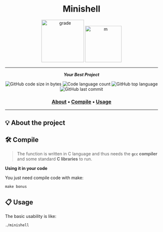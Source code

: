 <h1 align="center">
	Minishell
</h1>

<p align="center">
  <img src="https://i.imgur.com/U7aswVo.png" width="140" alt="grade" />
  <img src="https://game.42sp.org.br/static/assets/achievements/minishellm.png" width="120" alt="m" />
</p>

---

<p align="center">
	<b><i>Your Best Project</i></b><br>
</p>

<p align="center">
	<img alt="GitHub code size in bytes" src="https://img.shields.io/github/languages/code-size/PauloDavi/42_minishell?color=lightblue" />
	<img alt="Code language count" src="https://img.shields.io/github/languages/count/PauloDavi/42_minishell?color=yellow" />
	<img alt="GitHub top language" src="https://img.shields.io/github/languages/top/PauloDavi/42_minishell?color=blue" />
	<img alt="GitHub last commit" src="https://img.shields.io/github/last-commit/PauloDavi/42_minishell?color=green" />
</p>

<h3 align="center">
	<a href="#-about-the-project">About</a>
	<span> • </span>
	<a href="#%EF%B8%8F-compile">Compile</a>
	<span> • </span>
	<a href="#-usage">Usage</a>
</h3>

---

## 💡 About the project


## 🛠️ Compile

> The function is written in C language and thus needs the **`gcc` compiler** and some standard **C libraries** to run.

**Using it in your code**

You just need compile code with make:

```shell
make bonus
```

## 📋 Usage

The basic usability is like:

```bash
./minishell
```
